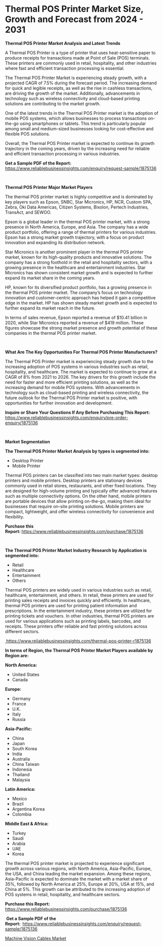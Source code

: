 <p><h1>Thermal POS Printer Market Size, Growth and Forecast from 2024 - 2031</h1></p><p><strong>Thermal POS Printer Market Analysis and Latest Trends</strong></p>
<p><p>A Thermal POS Printer is a type of printer that uses heat-sensitive paper to produce receipts for transactions made at Point of Sale (POS) terminals. These printers are commonly used in retail, hospitality, and other industries where fast and efficient transaction processing is essential.</p><p>The Thermal POS Printer Market is experiencing steady growth, with a projected CAGR of 7.5% during the forecast period. The increasing demand for quick and legible receipts, as well as the rise in cashless transactions, are driving the growth of the market. Additionally, advancements in technology such as wireless connectivity and cloud-based printing solutions are contributing to the market growth.</p><p>One of the latest trends in the Thermal POS Printer market is the adoption of mobile POS systems, which allows businesses to process transactions on-the-go using smartphones or tablets. This trend is particularly popular among small and medium-sized businesses looking for cost-effective and flexible POS solutions.</p><p>Overall, the Thermal POS Printer market is expected to continue its growth trajectory in the coming years, driven by the increasing need for reliable and efficient transaction processing in various industries.</p></p>
<p><strong>Get a Sample PDF of the Report:&nbsp;</strong> <a href="https://www.reliablebusinessinsights.com/enquiry/request-sample/1875136">https://www.reliablebusinessinsights.com/enquiry/request-sample/1875136</a></p>
<p>&nbsp;</p>
<p><strong>Thermal POS Printer Major Market Players</strong></p>
<p><p>The thermal POS printer market is highly competitive and is dominated by key players such as Epson, SNBC, Star Micronics, HP, NCR, Custom SPA, Zebra, Oki Data Americas, Citizen Systems, Bixolon, Pertech Industries, TransAct, and SEWOO.</p><p>Epson is a global leader in the thermal POS printer market, with a strong presence in North America, Europe, and Asia. The company has a wide product portfolio, offering a range of thermal printers for various industries. Epson has a strong market growth trajectory, with a focus on product innovation and expanding its distribution network.</p><p>Star Micronics is another prominent player in the thermal POS printer market, known for its high-quality products and innovative solutions. The company has a strong foothold in the retail and hospitality sectors, with a growing presence in the healthcare and entertainment industries. Star Micronics has shown consistent market growth and is expected to further expand its market share in the coming years.</p><p>HP, known for its diversified product portfolio, has a growing presence in the thermal POS printer market. The company’s focus on technology innovation and customer-centric approach has helped it gain a competitive edge in the market. HP has shown steady market growth and is expected to further expand its market reach in the future.</p><p>In terms of sales revenue, Epson reported a revenue of $10.41 billion in 2020, while Star Micronics reported a revenue of $419 million. These figures showcase the strong market presence and growth potential of these companies in the thermal POS printer market.</p></p>
<p>&nbsp;</p>
<p><strong>What Are The Key Opportunities For Thermal POS Printer Manufacturers?</strong></p>
<p><p>The Thermal POS Printer market is experiencing steady growth due to the increasing adoption of POS systems in various industries such as retail, hospitality, and healthcare. The market is expected to continue to grow at a CAGR of 8% from 2021 to 2026. The key drivers for this growth include the need for faster and more efficient printing solutions, as well as the increasing demand for mobile POS systems. With advancements in technology such as cloud-based printing and wireless connectivity, the future outlook for the Thermal POS Printer market is positive, with opportunities for further innovation and development.</p></p>
<p><strong>Inquire or Share Your Questions If Any Before Purchasing This Report:</strong> <a href="https://www.reliablebusinessinsights.com/enquiry/pre-order-enquiry/1875136">https://www.reliablebusinessinsights.com/enquiry/pre-order-enquiry/1875136</a></p>
<p>&nbsp;</p>
<p><strong>Market Segmentation</strong></p>
<p><strong>The Thermal POS Printer Market Analysis by types is segmented into:</strong></p>
<p><ul><li>Desktop Printer</li><li>Mobile Printer</li></ul></p>
<p><p>Thermal POS printers can be classified into two main market types: desktop printers and mobile printers. Desktop printers are stationary devices commonly used in retail stores, restaurants, and other fixed locations. They are designed for high-volume printing and typically offer advanced features such as multiple connectivity options. On the other hand, mobile printers are portable devices that allow printing on-the-go, making them ideal for businesses that require on-site printing solutions. Mobile printers are compact, lightweight, and offer wireless connectivity for convenience and flexibility.</p></p>
<p><strong>Purchase this Report:&nbsp;</strong><a href="https://www.reliablebusinessinsights.com/purchase/1875136">https://www.reliablebusinessinsights.com/purchase/1875136</a></p>
<p>&nbsp;</p>
<p><strong>The Thermal POS Printer Market Industry Research by Application is segmented into:</strong></p>
<p><ul><li>Retail</li><li>Healthcare</li><li>Entertainment</li><li>Others</li></ul></p>
<p><p>Thermal POS printers are widely used in various industries such as retail, healthcare, entertainment, and others. In retail, these printers are used for printing sales receipts and invoices quickly and efficiently. In healthcare, thermal POS printers are used for printing patient information and prescriptions. In the entertainment industry, these printers are utilized for printing tickets and vouchers. In other industries, thermal POS printers are used for various applications such as printing labels, barcodes, and receipts. These printers offer reliable and fast printing solutions across different sectors.</p></p>
<p><a href="https://www.reliablebusinessinsights.com/thermal-pos-printer-r1875136">&nbsp;https://www.reliablebusinessinsights.com/thermal-pos-printer-r1875136</a></p>
<p><strong>In terms of Region, the Thermal POS Printer Market Players available by Region are:</strong></p>
<p>
    <p> <strong> North America: </strong>
        <ul>
            <li>United States</li>
            <li>Canada</li>
        </ul>
        </p> 
    <p> <strong> Europe: </strong>
        <ul>
            <li>Germany</li>
            <li>France</li>
            <li>U.K.</li>
            <li>Italy</li>
            <li>Russia</li>
        </ul>
        </p> 
    <p> <strong> Asia-Pacific: </strong>
        <ul>
            <li>China</li>
            <li>Japan</li>
            <li>South Korea</li>
            <li>India</li>
            <li>Australia</li>
            <li>China Taiwan</li>
            <li>Indonesia</li>
            <li>Thailand</li>
            <li>Malaysia</li>
        </ul>
        </p> 
    <p> <strong> Latin America: </strong>
        <ul>
            <li>Mexico</li>
            <li>Brazil</li>
            <li>Argentina Korea</li>
            <li>Colombia</li>
        </ul>
        </p> 
    <p> <strong> Middle East & Africa: </strong>
        <ul>
            <li>Turkey</li>
            <li>Saudi</li>
            <li>Arabia</li>
            <li>UAE</li>
            <li>Korea</li>
        </ul>
    </p>
    </p>
<p><p>The thermal POS printer market is projected to experience significant growth across various regions, with North America, Asia-Pacific, Europe, the USA, and China leading the market expansion. Among these regions, Asia-Pacific is expected to dominate the market with a market share of 35%, followed by North America at 25%, Europe at 20%, USA at 15%, and China at 5%. This growth can be attributed to the increasing adoption of POS systems in retail, hospitality, and healthcare sectors.</p></p>
<p><strong>Purchase this Report: </strong><a href="https://www.reliablebusinessinsights.com/purchase/1875136">https://www.reliablebusinessinsights.com/purchase/1875136</a></p>
<p>&nbsp;<strong>Get a Sample PDF of the Report:&nbsp;&nbsp;</strong><a href="https://www.reliablebusinessinsights.com/enquiry/request-sample/1875136">https://www.reliablebusinessinsights.com/enquiry/request-sample/1875136</a></p>
<p><strong></strong></p>
<p><p><a href="https://github.com/vimar16th/Market-Research-Report-List-5/blob/main/machine-vision-cables-market.md">Machine Vision Cables Market</a></p></p>